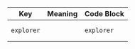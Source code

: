 


| Key | Meaning | Code Block  |
:----------------:|:-------------:|:-------------
| `explorer`   |  | <pre><code>explorer</code></pre> |



